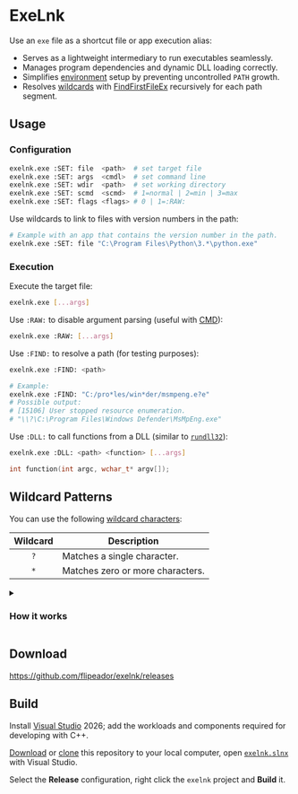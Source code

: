 # ExeLnk

Use an `exe` file as a shortcut file or app execution alias:
- Serves as a lightweight intermediary to run executables seamlessly.
- Manages program dependencies and dynamic DLL loading correctly.
- Simplifies [environment][env] setup by preventing uncontrolled `PATH` growth.
- Resolves [wildcards](#wildcard-patterns) with [FindFirstFileEx][fff] recursively for each path segment.

## Usage

### Configuration

```bash
exelnk.exe :SET: file  <path>  # set target file
exelnk.exe :SET: args  <cmdl>  # set command line
exelnk.exe :SET: wdir  <path>  # set working directory
exelnk.exe :SET: scmd  <scmd>  # 1=normal | 2=min | 3=max
exelnk.exe :SET: flags <flags> # 0 | 1=:RAW:
```

Use wildcards to link to files with version numbers in the path:

```bash
# Example with an app that contains the version number in the path.
exelnk.exe :SET: file "C:\Program Files\Python\3.*\python.exe"
```

### Execution

Execute the target file:

```bash
exelnk.exe [...args]
```

Use `:RAW:` to disable argument parsing (useful with [CMD][cmd]):

```bash
exelnk.exe :RAW: [...args]
```

Use `:FIND:` to resolve a path (for testing purposes):

```bash
exelnk.exe :FIND: <path>

# Example:
exelnk.exe :FIND: "C:/pro*les/win*der/msmpeng.e?e"
# Possible output:
# [15106] User stopped resource enumeration.
# "\\?\C:\Program Files\Windows Defender\MsMpEng.exe"
```

Use `:DLL:` to call functions from a DLL (similar to [`rundll32`][rdl]):

```bash
exelnk.exe :DLL: <path> <function> [...args]
```

```cpp
int function(int argc, wchar_t* argv[]);
```

## Wildcard Patterns

You can use the following [wildcard characters][wil]:

| Wildcard | Description |
| :---: | --- |
| `?` | Matches a single character. |
| `*` | Matches zero or more characters. |

<details>
<summary><h3>How it works</h4></summary>

Performs a recursive [depth-first search][dfs] to resolve wildcard patterns in the path.

At each path segment, it [enumerates][fff] matching directories or files:
- Substitutes the current path segment with the candidate name, and recurses into the next level if the item is a directory.
- If the target path does not exist at some depth, backtracks and continues with the next candidate from the previous level.
- The search terminates as soon as a full valid path is found, or exhausts all options if none exists.

For example, given the pattern `C:\XYZ_*\File.txt` and the following file structure:

```
C:\
 ├─ XYZ_a\
 ├─ XYZ_b\
 │  └─ File.txt
 └─ XYZ_c\
    └─ File.txt
```

The algorithm behaves as follows:

1. `C:\XYZ_a\` found → `File.txt` not found → backtrack.
2. `C:\XYZ_b\` found → `File.txt` found → stop (full path resolved).

</details>

## Download

<https://github.com/flipeador/exelnk/releases>

## Build

Install [Visual Studio][vs] 2026; add the workloads and components required for developing with C++.

[Download][downl] or [clone][clone] this repository to your local computer, open [`exelnk.slnx`](src/exelnk.slnx) with Visual Studio.

Select the **Release** configuration, right click the `exelnk` project and **Build** it.

<!-- Reference Links -->
[vs]: https://visualstudio.microsoft.com

[dfs]: https://en.wikipedia.org/wiki/Depth-first_search
[env]: https://github.com/flipeador/environment-variables-editor
[fff]: https://learn.microsoft.com/windows/win32/api/fileapi/nf-fileapi-findfirstfileexw
[isl]: https://learn.microsoft.com/windows/win32/api/shobjidl_core/nn-shobjidl_core-ishelllinkw
[wil]: https://web.archive.org/web/20230406111635/https://learn.microsoft.com/en-us/archive/blogs/jeremykuhne/wildcards-in-windows
[cmd]: https://learn.microsoft.com/en-us/archive/blogs/twistylittlepassagesallalike/everyone-quotes-command-line-arguments-the-wrong-way#:~:text=cmd.exe
[rdl]: https://learn.microsoft.com/windows-server/administration/windows-commands/rundll32

[downl]: https://github.com/flipeador/exelnk/archive/refs/heads/main.zip
[clone]: https://docs.github.com/en/repositories/creating-and-managing-repositories/cloning-a-repository
